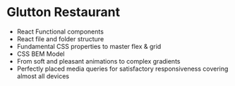# Glutton Restaurant

- React Functional components
- React file and folder structure
- Fundamental CSS properties to master flex & grid
- CSS BEM Model
- From soft and pleasant animations to complex gradients
- Perfectly placed media queries for satisfactory responsiveness covering almost all devices
